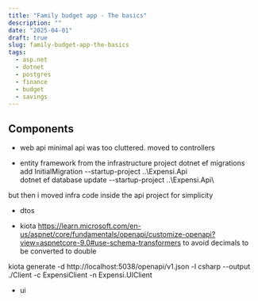 ```yaml
---
title: "Family budget app - The basics"
description: ""
date: "2025-04-01"
draft: true
slug: family-budget-app-the-basics
tags:
  - asp.net
  - dotnet
  - postgres
  - finance
  - budget
  - savings
---
```


## Components

- web api
minimal api was too cluttered. moved to controllers


- entity framework
from the infrastructure project
dotnet ef migrations add InitialMigration --startup-project ..\Expensi.Api\
dotnet ef database update --startup-project ..\Expensi.Api\

but then i moved infra code inside the api project for simplicity

- dtos

- kiota
https://learn.microsoft.com/en-us/aspnet/core/fundamentals/openapi/customize-openapi?view=aspnetcore-9.0#use-schema-transformers
to avoid decimals to be converted to double

kiota generate -d http://localhost:5038/openapi/v1.json -l csharp --output ./Client -c ExpensiClient -n Expensi.UIClient


- ui
